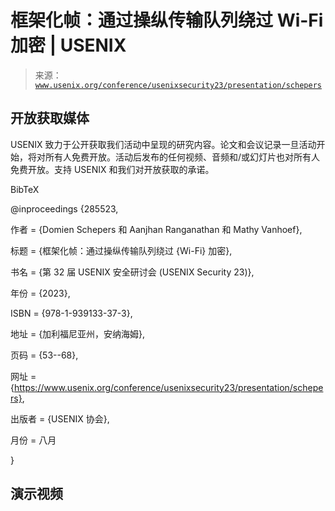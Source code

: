 <!--yml

类别: 未分类

日期: 2024-05-27 15:09:50

-->

# 框架化帧：通过操纵传输队列绕过 Wi-Fi 加密 | USENIX

> 来源：[`www.usenix.org/conference/usenixsecurity23/presentation/schepers`](https://www.usenix.org/conference/usenixsecurity23/presentation/schepers)

## 开放获取媒体

USENIX 致力于公开获取我们活动中呈现的研究内容。论文和会议记录一旦活动开始，将对所有人免费开放。活动后发布的任何视频、音频和/或幻灯片也对所有人免费开放。支持 USENIX 和我们对开放获取的承诺。

BibTeX

@inproceedings {285523,

作者 = {Domien Schepers 和 Aanjhan Ranganathan 和 Mathy Vanhoef},

标题 = {框架化帧：通过操纵传输队列绕过 {Wi-Fi} 加密},

书名 = {第 32 届 USENIX 安全研讨会 (USENIX Security 23)},

年份 = {2023},

ISBN = {978-1-939133-37-3},

地址 = {加利福尼亚州，安纳海姆},

页码 = {53--68},

网址 = {https://www.usenix.org/conference/usenixsecurity23/presentation/schepers},

出版者 = {USENIX 协会},

月份 = 八月

}

## 演示视频
